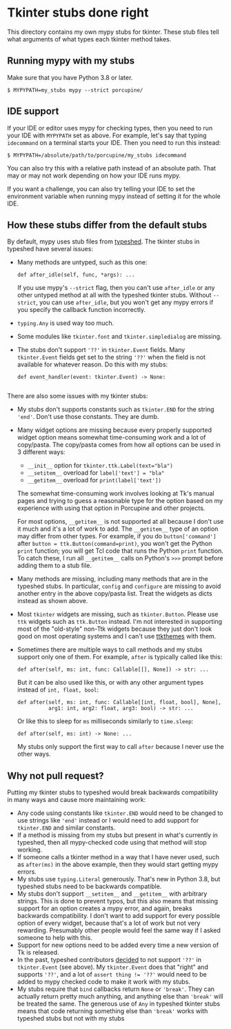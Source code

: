 # Tkinter stubs done right

This directory contains my own mypy stubs for tkinter. These stub files tell
what arguments of what types each tkinter method takes.


## Running mypy with my stubs

Make sure that you have Python 3.8 or later.

```
$ MYPYPATH=my_stubs mypy --strict porcupine/
```


## IDE support

If your IDE or editor uses mypy for checking types, then you need to run your
IDE with `MYPYPATH` set as above. For example, let's say that typing
`idecommand` on a terminal starts your IDE. Then you need to run this instead:

```
$ MYPYPATH=/absolute/path/to/porcupine/my_stubs idecommand
```

You can also try this with a relative path instead of an absolute path. That
may or may not work depending on how your IDE runs mypy.

If you want a challenge, you can also try telling your IDE to set the
environment variable when running mypy instead of setting it for the whole IDE.


## How these stubs differ from the default stubs

By default, mypy uses stub files from [typeshed](https://github.com/python/typeshed/tree/master/stdlib/3/tkinter).
The tkinter stubs in typeshed have several issues:
- Many methods are untyped, such as this one:

    ```python3
    def after_idle(self, func, *args): ...
    ```

    If you use mypy's `--strict` flag, then you can't use `after_idle` or any
    other untyped method at all with the typeshed tkinter stubs. Without
    `--strict`, you can use `after_idle`, but you won't get any mypy errors if
    you specify the callback function incorrectly.

- `typing.Any` is used way too much.
- Some modules like `tkinter.font` and `tkinter.simpledialog` are missing.
- The stubs don't support `'??'` in `tkinter.Event` fields. Many
  `tkinter.Event` fields get set to the string `'??'` when the field is not
  available for whatever reason. Do this with my stubs:

    ```
    def event_handler(event: tkinter.Event) -> None:
        
    ```

There are also some issues with my tkinter stubs:
- My stubs don't supports constants such as `tkinter.END` for the string
  `'end'`. Don't use those constants. They are dumb.
- Many widget options are missing because every properly supported widget
  option means somewhat time-consuming work and a lot of copy/pasta. The
  copy/pasta comes from how all options can be used in 3 different ways:
    - `__init__` option for `tkinter.ttk.Label(text="bla")`
    - `__setitem__` overload for `label['text'] = "bla"`
    - `__getitem__` overload for `print(label['text'])`

    The somewhat time-consuming work involves looking at Tk's manual pages and
    trying to guess a reasonable type for the option based on my experience
    with using that option in Porcupine and other projects.

    For most options, `__getitem__` is not supported at all because I don't use
    it much and it's a lot of work to add. The `__getitem__` type of an option
    may differ from other types. For example, if you do `button['command']`
    after `button = ttk.Button(command=print)`, you won't get the Python
    `print` function; you will get Tcl code that runs the Python `print`
    function. To catch these, I run all `__getitem__` calls on Python's `>>>`
    prompt before adding them to a stub file.
- Many methods are missing, including many methods that are in the typeshed
  stubs. In particular, `config` and `configure` are missing to avoid another
  entry in the above copy/pasta list. Treat the widgets as dicts instead as
  shown above.
- Most `tkinter` widgets are missing, such as `tkinter.Button`. Please use
  `ttk` widgets such as `ttk.Button` instead. I'm not interested in supporting
  most of the "old-style" non-Ttk widgets because they just don't look good on
  most operating systems and I can't use
  [ttkthemes](https://github.com/TkinterEP/ttkthemes) with them.
- Sometimes there are multiple ways to call methods and my stubs support only
  one of them. For example, `after` is typically called like this:

    ```python3
    def after(self, ms: int, func: Callable[[], None]) -> str: ...
    ```

    But it can be also used like this, or with any other argument types instead
    of `int, float, bool`:

    ```python3
    def after(self, ms: int, func: Callable[[int, float, bool], None],
              arg1: int, arg2: float, arg3: bool) -> str: ...
    ```

    Or like this to sleep for `ms` milliseconds similarly to `time.sleep`:

    ```python3
    def after(self, ms: int) -> None: ...
    ```

    My stubs only support the first way to call `after` because I never use the
    other ways.


## Why not pull request?

Putting my tkinter stubs to typeshed would break backwards compatibility in
many ways and cause more maintaining work:
- Any code using constants like `tkinter.END` would need to be changed to use
  strings like `'end'` instead or I would need to add support for `tkinter.END`
  and similar constants.
- If a method is missing from my stubs but present in what's currently in
  typeshed, then all mypy-checked code using that method will stop working.
- If someone calls a tkinter method in a way that I have never used, such as
  `after(ms)` in the above example, then they would start getting mypy errors.
- My stubs use `typing.Literal` generously. That's new in Python 3.8, but
  typeshed stubs need to be backwards compatible.
- My stubs don't support `__setitem__` and `__getitem__` with arbitrary
  strings. This is done to prevent typos, but this also means that missing
  support for an option creates a mypy error, and again, breaks backwards
  compatibility. I don't want to add support for every possible option of every
  widget, because that's a lot of work but not very rewarding. Presumably other
  people would feel the same way if I asked someone to help with this.
- Support for new options need to be added every time a new version of Tk is released.
- In the past, typeshed contributors
  [decided](https://github.com/python/typeshed/pull/4200) to not support `'??'`
  in `tkinter.Event` (see above). My `tkinter.Event` does that "right" and
  supports `'??'`, and a lot of  `assert thing != '??'` would need to be added
  to mypy checked code to make it work with my stubs.
- My stubs require that `bind` callbacks return `None` or `'break'`. They can
  actually return pretty much anything, and anything else than `'break'` will
  be treated the same. The generous use of `Any` in typeshed tkinter stubs
  means that code returning something else than `'break'` works with typeshed
  stubs but not with my stubs
